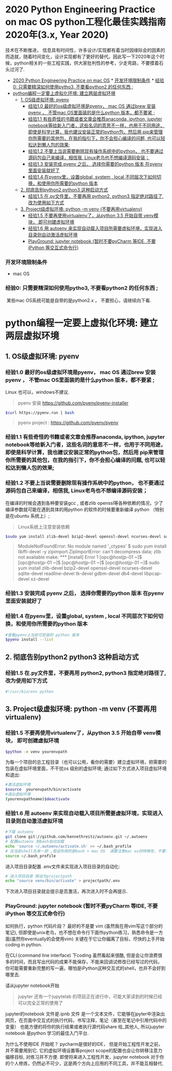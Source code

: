 # 2020 Python Engineering Practice  on mac OS  python工程化最佳实践指南2020年(3.x, Year 2020)


技术在不断推进， 信息具有时间性，许多设计/实现都有着当时因缘际会的因素的而造就，随着时间变化，设计实现都有了更好的替代。因此写一下2020年这个时候，python相关的一些工程实践，供大家批判性的参考，少走弯路，不要摸着石头过河了. 


   * [2020 Python Engineering Practice  on mac OS](#2020-python-engineering-practice--on-mac-os)
         * [开发环境限制条件](#开发环境限制条件)
         * [经验0:    只需要精深如何使用pytho3,  不要看python2 的任何东西 ;](#经验0----只需要精深如何使用pytho3--不要看python2-的任何东西-)
   * [python编程一定要上虚拟化环境:  建立两层虚拟环境](#python编程一定要上虚拟化环境--建立两层虚拟环境)
      * [1. OS级虚拟环境:  pyenv](#1-os级虚拟环境--pyenv)
         * [经验1.0   最好的os级虚拟环境是pyenv，   mac OS  通过brew 安装pyenv ， 不管mac OS里面装的是什么python 版本，都不要紧 ;](#经验10---最好的os级虚拟环境是pyenv---mac-os--通过brew-安装pyenv--不管mac-os里面装的是什么python-版本都不要紧-)
         * [经验1.1  有些奇怪的书籍或者文章会推荐anaconda, ipython, jupyter notebook等给新入门者，这些名词的意思不一样，也用于不同用途，即使是科学计算，我也建议安装正常的python包，然后用 pip来管理你所需要的其他包，在我的指引下，你不会担心编译的问题,  也可以轻松达到懒人包的效果;](#经验11--有些奇怪的书籍或者文章会推荐anaconda-ipython-jupyter-notebook等给新入门者这些名词的意思不一样也用于不同用途即使是科学计算我也建议安装正常的python包然后用-pip来管理你所需要的其他包在我的指引下你不会担心编译的问题--也可以轻松达到懒人包的效果)
         * [经验1.2   不要上当说需要删除现有操作系统中的python， 也不要通过源码包自己来编译，相信我, Linux老鸟也不想编译源码安装；](#经验12---不要上当说需要删除现有操作系统中的python-也不要通过源码包自己来编译相信我-linux老鸟也不想编译源码安装)
         * [经验1.3   安装完成 pyenv 之后， 选择你需要的python 版本 在pyenv里面安装就好了](#经验13---安装完成-pyenv-之后-选择你需要的python-版本-在pyenv里面安装就好了)
         * [经验1.4   在pyenv里，设置global,  system , local 不同层次下如何切换，和使用你所需要的python 版本](#经验14---在pyenv里设置global--system--local-不同层次下如何切换和使用你所需要的python-版本)
      * [2. 彻底告别python2 python3 这种启动方式](#2-彻底告别python2-python3-这种启动方式)
         * [经验1.5 在.py文件里，不要再用 python2, python3 指定绝对路径了, 改为使用如下方式](#经验15-在py文件里不要再用-python2-python3-指定绝对路径了-改为使用如下方式)
      * [3. Project级虚拟环境:  python -m venv  (不要再用virtualenv)](#3-project级虚拟环境--python--m-venv--不要再用virtualenv)
         * [经验1.5    不要再使用virtualenv了，从python 3.5 开始自带 venv模块， 即可创建虚拟环境](#经验15----不要再使用virtualenv了从python-35-开始自带-venv模块-即可创建虚拟环境)
         * [经验1.6   用 autoenv 来实现自动载入项目所需要虚拟环境，实现进入目录则自动激活虚拟环境](#经验16---用-autoenv-来实现自动载入项目所需要虚拟环境实现进入目录则自动激活虚拟环境)
         * [PlayGround: jupyter notebook  (暂时不要pyCharm 等IDE, 不要iPython 等交互式命令行)](#playground-jupyter-notebook--暂时不要pycharm-等ide-不要ipython-等交互式命令行)

###  开发环境限制条件 

* mac OS    



### 经验0:    只需要精深如何使用pytho3,  不要看python2 的任何东西 ;

​			   某些mac OS系统可能是自带的是python2.x ， 不要担心，请继续向下看.



# python编程一定要上虚拟化环境:  建立两层虚拟环境

##  1. OS级虚拟环境:  pyenv

### 经验1.0   最好的os级虚拟环境是pyenv，   mac OS  通过brew 安装pyenv ， 不管mac OS里面装的是什么python 版本，都不要紧 ;
Linux 也可以，windows不建议.

> pyenv 安装  https://github.com/pyenv/pyenv-installer

```bash
$curl https://pyenv.run | bash
```

> pyenv project :  https://github.com/pyenv/pyenv


### 经验1.1  有些奇怪的书籍或者文章会推荐anaconda, ipython, jupyter notebook等给新入门者，这些名词的意思不一样，也用于不同用途，即使是科学计算，我也建议安装正常的python包，然后用 pip来管理你所需要的其他包，在我的指引下，你不会担心编译的问题,  也可以轻松达到懒人包的效果; 



### 经验1.2   不要上当说需要删除现有操作系统中的python， 也不要通过源码包自己来编译，相信我, Linux老鸟也不想编译源码安装；

在编译的时候会遇到各种要安装gcc , 或者zlib  openssl等各种依赖的情况，少了编译参数就可能在遇到具体的用python 的软件的时候要重新编译 python （特别是在ubuntu 系统上）;

> Linux系统上注意安装依赖
```bash
$sudo yum install zlib-devel bzip2-devel openssl-devel ncurses-devel sqlite-devel readline-devel tk-devel gdbm-devel db4-devel libpcap-devel xz-devel
```

> ModuleNotFoundError: No module named '_ctypes'
> $ sudo  yum install libffi-devel -y
>zipimport.ZipImportError: can't decompress data; zlib not available
make: *** [install] Error 1
[opc@hostjp-01 ~]$
[opc@hostjp-01 ~]$
[opc@hostjp-01 ~]$
[opc@hostjp-01 ~]$ sudo yum install zlib-devel bzip2-devel openssl-devel ncurses-devel sqlite-devel readline-devel tk-devel gdbm-devel db4-devel libpcap-devel xz-devel


### 经验1.3   安装完成 pyenv 之后， 选择你需要的python 版本 在pyenv里面安装就好了



### 经验1.4   在pyenv里，设置global,  system , local 不同层次下如何切换，和使用你所需要的python 版本

```bash
#查看pyenv上当前可安装的 python 版本 
$pyenv install --list
```



## 2. 彻底告别python2 python3 这种启动方式

### 经验1.5 在.py文件里，不要再用 python2, python3 指定绝对路径了, 改为使用如下方式

```python
#!/usr/bin/env python
```


##  3. Project级虚拟环境:  python -m venv  (不要再用virtualenv)

### 经验1.5    不要再使用virtualenv了，从python 3.5 开始自带 venv模块， 即可创建虚拟环境

```bash
$python -m venv yourenvpath
```

为每一个项目的总工程目录（也可以公用，看你的需要）建立虚拟环境，把需要的包装在虚拟环境里面，不干扰os 级别的虚拟环境;  通过如下方式进入项目虚拟环境和退出: 

```bash
#激活虚拟环境
$source  yourenvpath/bin/activate  
#退出虚拟环境
(yourenvpathname)$deactivate
```



### 经验1.6   用 autoenv 来实现自动载入项目所需要虚拟环境，实现进入目录则自动激活虚拟环境

```bash
#下载 autoenv
git clone git://github.com/kennethreitz/autoenv.git ~/.autoenv
# 配置autoenv 到bash自动加载
echo 'source ~/.autoenv/activate.sh' >> ~/.bash_profile
# 在当前shell先来一把 ,假设你用的是bash + mac OS  请要注意mac os的特殊性，不要写在 .bashrc里 , 如果你用的zsh 我想你一定知道要改哪个文件
source ~/.bash_profile
```

进入项目目录配置 .env文件来实现进入项目目录的自动化:

```bash
# 进入项目目录 假设为projectpath
echo "source venv/bin/activate" > projectpath/.env
```

下次进入项目目录就会提示是否激活，再次进入时不会再提示.

### PlayGround: jupyter notebook  (暂时不要pyCharm 等IDE, 不要iPython 等交互式命令行)

如何执行，python 代码片段？  最好的不是要 vim (虽然我在用vim写这个部分的笔记),
但即使是unix老鸟，也不想在命令行下面作python练习，熟悉命令是一方面(虽然你eventually的会使用vim)
关键在于它让你偏离了目标，尽快的上手开始coding in python.

在CLI (command line interface) 下coding 虽然看起来很酷,
但是会让你浪费很多的时间，而且写出代码的成果不能保存，不能来回调试修改已经写过的代码，
你可能需要重新完整的写一遍，哪怕是iPython这种交互式的shell，也并不会好到哪里去.

请从jupyter notebook开始 
>jupyter 还有一个jupytelab 的项目正在进行中，可能大家读到的时候已经可以完全正常的使用了

jupyter的notebook 文件是.ipnb 文件
是一个文本文件，它能够在jpyter中渲染出网页，在页面中交互式的执行代码，书写注释，笔记（甚至在笔记中引用代码中的变量）
也能方便的将你的执行结果或者执行源代码share 给_其他人, 所以jupyter notebook
是python 学习的最佳入门平台.

为什么不使用IDE 开始呢？
pycharm是很好的IDE， 但是开始工程性开发之前，并不需要用到它.
它的虚拟环境设置等project scope的配置也会让你转移注意力偏移目标,
对练习并不方便.   即使将来进入工程性开发，jupyter notebook
对于你的个人修炼，仍然必不可少，这是两个方向上应用的不同工具，并不能互相替代.


